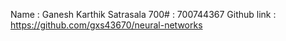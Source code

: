Name : Ganesh Karthik Satrasala
700# : 700744367
Github link : https://github.com/gxs43670/neural-networks

